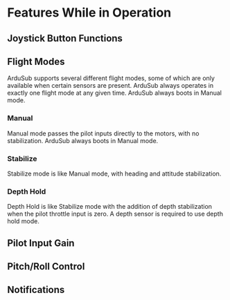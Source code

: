 # Features While in Operation

## Joystick Button Functions

## Flight Modes
ArduSub supports several different flight modes, some of which are only available when certain sensors are present. ArduSub always operates in exactly one flight mode at any given time. ArduSub always boots in Manual mode.

### Manual
Manual mode passes the pilot inputs directly to the motors, with no stabilization. ArduSub always boots in Manual mode.

### Stabilize
Stabilize mode is like Manual mode, with heading and attitude stabilization.

### Depth Hold
Depth Hold is like Stabilize mode with the addition of depth stabilization when the pilot throttle input is zero. A depth sensor is required to use depth hold mode.

## Pilot Input Gain

## Pitch/Roll Control

## Notifications
